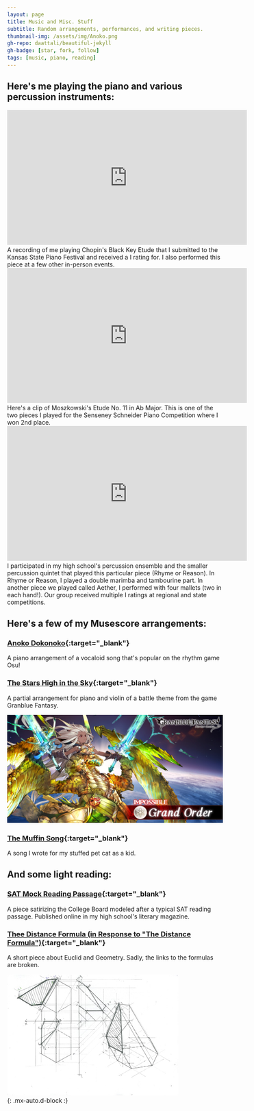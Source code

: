 ```yaml
---
layout: page
title: Music and Misc. Stuff
subtitle: Random arrangements, performances, and writing pieces.
thumbnail-img: /assets/img/Anoko.png
gh-repo: daattali/beautiful-jekyll
gh-badge: [star, fork, follow]
tags: [music, piano, reading]
---
```

## Here's me playing the piano and various percussion instruments:
<div class="videoWrapper">
<iframe width="560" height="315" src="https://www.youtube.com/embed/AsecwpFV65o" title="YouTube video player" frameborder="0" allow="accelerometer; autoplay; clipboard-write; encrypted-media; gyroscope; picture-in-picture" allowfullscreen></iframe>
</div>
A recording of me playing Chopin's Black Key Etude that I submitted to the Kansas State Piano Festival and received a I rating for. I also performed this piece at a few other in-person events.

<div class="videoWrapper">
<iframe width="560" height="315" src="https://www.youtube.com/embed/oYp77IQAvc0" title="YouTube video player" frameborder="0" allow="accelerometer; autoplay; clipboard-write; encrypted-media; gyroscope; picture-in-picture" allowfullscreen></iframe>
</div>
Here's a clip of Moszkowski's Etude No. 11 in Ab Major. This is one of the two pieces I played for the Senseney Schneider Piano Competition where I won 2nd place. 
 
<div class="videoWrapper">
<iframe width="560" height="315" src="https://www.youtube.com/embed/7WxXBhbyJAQ?start=275" title="YouTube video player" frameborder="0" allow="accelerometer; autoplay; clipboard-write; encrypted-media; gyroscope; picture-in-picture" allowfullscreen></iframe>
</div>
I participated in my high school's percussion ensemble and the smaller percussion quintet that played this particular piece (Rhyme or Reason). In Rhyme or Reason, I played a double marimba and tambourine part. In another piece we played called Aether, I performed with four mallets (two in each hand!). Our group received multiple I ratings at regional and state competitions.

## Here's a few of my Musescore arrangements:
### [Anoko Dokonoko](https://musescore.com/user/29726929/scores/5236523){:target="_blank"}
A piano arrangement of a vocaloid song that's popular on the rhythm game Osu!
### [The Stars High in the Sky](https://musescore.com/user/29726929/scores/5913176){:target="_blank"}
A partial arrangement for piano and violin of a battle theme from the game Granblue Fantasy. 

![Grand Order](/assets/img/Grand_Order_Impossible_twitter.jpg)
### [The Muffin Song](https://musescore.com/user/29726929/scores/6887684){:target="_blank"}
A song I wrote for my stuffed pet cat as a kid.

## And some light reading:
### [SAT Mock Reading Passage](https://wcshemispheres.wordpress.com/hemispheres-2021/sat-reading-section-a-college-board-exposee/){:target="_blank"}
A piece satirizing the College Board modeled after a typical SAT reading passage. Published online in my high school's literary magazine.
### [Thee Distance Formula (in Response to "The Distance Formula")](https://wcshemispheres.wordpress.com/hemispheres/the-distance-formula/){:target="_blank"}
A short piece about Euclid and Geometry. Sadly, the links to the formulas are broken.

 <img src="/assets/img/prisms.jpg" width=400><br>{: .mx-auto.d-block :}
